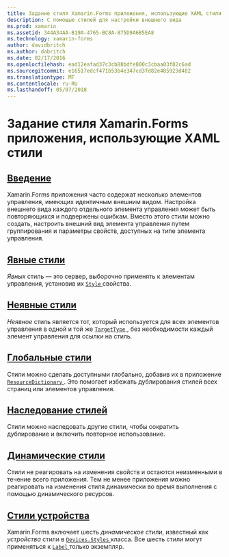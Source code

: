 ```yaml
---
title: Задание стиля Xamarin.Forms приложения, использующие XAML стили
description: С помощью стилей для настройки внешнего вида
ms.prod: xamarin
ms.assetid: 344A34AA-B19A-4765-BC8A-875D9A6B5EA8
ms.technology: xamarin-forms
author: davidbritch
ms.author: dabritch
ms.date: 02/17/2016
ms.openlocfilehash: ead12eafad37c3cb88bdfe800c3cbaa03f82c6ad
ms.sourcegitcommit: e16517edcf471b53b4e347cd3fd82e485923d482
ms.translationtype: MT
ms.contentlocale: ru-RU
ms.lasthandoff: 05/07/2018
---
```

# <a name="styling-xamarinforms-apps-using-xaml-styles"></a>Задание стиля Xamarin.Forms приложения, использующие XAML стили

## <a name="introductionintroductionmd"></a>[Введение](introduction.md)

Xamarin.Forms приложения часто содержат несколько элементов управления, имеющих идентичным внешним видом. Настройка внешнего вида каждого отдельного элемента управления может быть повторяющихся и подвержены ошибкам. Вместо этого стили можно создать, настроить внешний вид элемента управления путем группирования и параметры свойств, доступных на типе элемента управления.

## <a name="explicit-stylesexplicitmd"></a>[Явные стили](explicit.md)

*Явных* стиль — это сервер, выборочно применять к элементам управления, установив их [ `Style` ](https://developer.xamarin.com/api/property/Xamarin.Forms.VisualElement.Style/) свойства.

## <a name="implicit-stylesimplicitmd"></a>[Неявные стили](implicit.md)

*Неявное* стиль является тот, который используется для всех элементов управления в одной и той же [ `TargetType` ](https://developer.xamarin.com/api/property/Xamarin.Forms.Style.TargetType/), без необходимости каждый элемент управления для ссылки на стиль.

## <a name="global-stylesapplicationmd"></a>[Глобальные стили](application.md)

Стили можно сделать доступными глобально, добавив их в приложение [ `ResourceDictionary` ](https://developer.xamarin.com/api/type/Xamarin.Forms.ResourceDictionary/). Это помогает избежать дублирования стилей всех страниц или элементов управления.

## <a name="style-inheritanceinheritancemd"></a>[Наследование стилей](inheritance.md)

Стили можно наследовать другие стили, чтобы сократить дублирование и включить повторное использование.

## <a name="dynamic-stylesdynamicmd"></a>[Динамические стили](dynamic.md)

Стили не реагировать на изменения свойств и остаются неизменными в течение всего приложения. Тем не менее приложения можно реагировать на изменения стиля динамически во время выполнения с помощью динамического ресурсов.

## <a name="device-stylesdevicemd"></a>[Стили устройства](device.md)

Xamarin.Forms включает шесть *динамическое* стили, известный как *устройства* стили в [ `Devices.Styles` ](https://developer.xamarin.com/api/type/Xamarin.Forms.Device+Styles/) класса. Все шесть стили могут применяться к [ `Label` ](https://developer.xamarin.com/api/type/Xamarin.Forms.Label/) только экземпляр.
